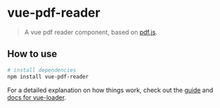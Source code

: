 # vue-pdf-reader

> A vue pdf reader component, based on [pdf.js](https://github.com/mozilla/pdf.js).

## How to use

``` bash
# install dependencies
npm install vue-pdf-reader
```

For a detailed explanation on how things work, check out the [guide](http://vuejs-templates.github.io/webpack/) and [docs for vue-loader](http://vuejs.github.io/vue-loader).
